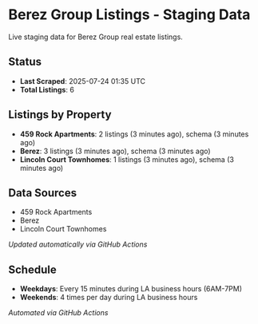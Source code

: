 # Berez Group Listings - Staging Data

Live staging data for Berez Group real estate listings.

## Status

- **Last Scraped**: 2025-07-24 01:35 UTC
- **Total Listings**: 6

## Listings by Property

- **459 Rock Apartments**: 2 listings (3 minutes ago), schema (3 minutes ago)
- **Berez**: 3 listings (3 minutes ago), schema (3 minutes ago)
- **Lincoln Court Townhomes**: 1 listings (3 minutes ago), schema (3 minutes ago)

## Data Sources

- 459 Rock Apartments
- Berez
- Lincoln Court Townhomes

*Updated automatically via GitHub Actions*

## Schedule

- **Weekdays**: Every 15 minutes during LA business hours (6AM-7PM)
- **Weekends**: 4 times per day during LA business hours

*Automated via GitHub Actions*
